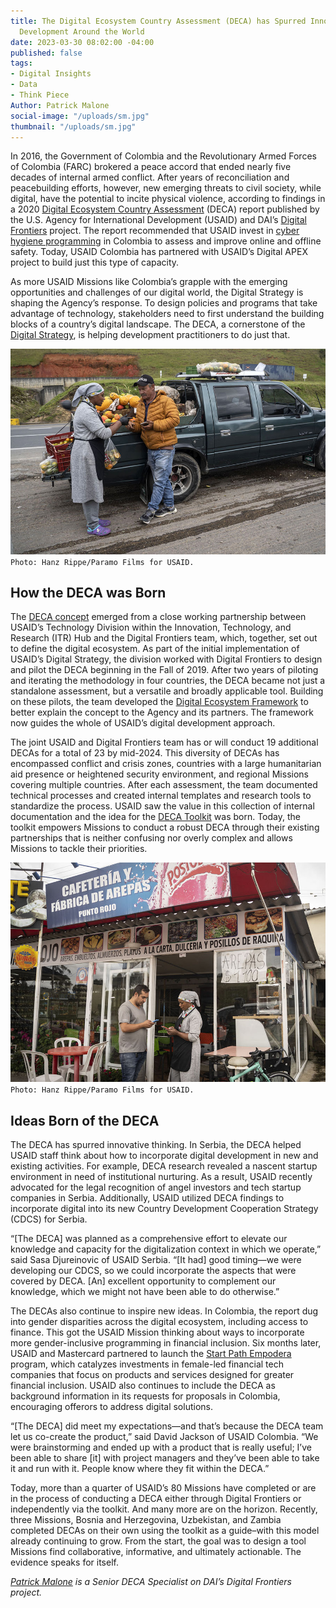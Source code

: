```yaml
---
title: The Digital Ecosystem Country Assessment (DECA) has Spurred Innovative Digital
  Development Around the World
date: 2023-03-30 08:02:00 -04:00
published: false
tags:
- Digital Insights
- Data
- Think Piece
Author: Patrick Malone
social-image: "/uploads/sm.jpg"
thumbnail: "/uploads/sm.jpg"
---
```


In 2016, the Government of Colombia and the Revolutionary Armed Forces of Colombia (FARC) brokered a peace accord that ended nearly five decades of internal armed conflict. After years of reconciliation and peacebuilding efforts, however, new emerging threats to civil society, while digital, have the potential to incite physical violence, according to findings in a 2020 [Digital Ecosystem Country Assessment](https://www.usaid.gov/digital-strategy/implementation-tracks/track1-adopt-ecosystem/digital-ecosystem-country-assessments) (DECA) report published by the U.S. Agency for International Development (USAID) and DAI’s [Digital Frontiers](https://www.digitalfrontiersdai.com/) project. The report recommended that USAID invest in [cyber hygiene programming](https://www.usaid.gov/digital-development/cybersecurity) in Colombia to assess and improve online and offline safety. Today, USAID Colombia has partnered with USAID’s Digital APEX project to build just this type of capacity.       

As more USAID Missions like Colombia’s grapple with the emerging opportunities and challenges of our digital world, the Digital Strategy is shaping the Agency’s response. To design policies and programs that take advantage of technology, stakeholders need to first understand the building blocks of a country’s digital landscape. The DECA, a cornerstone of the [Digital Strategy](https://www.usaid.gov/digital-development/digital-strategy), is helping development practitioners to do just that.  

![deca 1.jpg](/uploads/deca%201.jpg)`Photo: Hanz Rippe/Paramo Films for USAID.`

<!--more-->

## How the DECA was Born

The [DECA concept](https://www.usaid.gov/digital-strategy/implementation-tracks/track1-adopt-ecosystem/digital-ecosystem-country-assessments) emerged from a close working partnership between USAID’s Technology Division within the Innovation, Technology, and Research (ITR) Hub and the Digital Frontiers team, which, together, set out to define the digital ecosystem. As part of the initial implementation of USAID’s Digital Strategy, the division worked with Digital Frontiers to design and pilot the DECA beginning in the Fall of 2019. After two years of piloting and iterating the methodology in four countries, the DECA became not just a standalone assessment, but a versatile and broadly applicable tool. Building on these pilots, the team developed the [Digital Ecosystem Framework](https://www.usaid.gov/digital-development/digital-ecosystem-framework) to better explain the concept to the Agency and its partners. The framework now guides the whole of USAID’s digital development approach. 

The joint USAID and Digital Frontiers team has or will conduct 19 additional DECAs for a total of 23 by mid-2024. This diversity of DECAs has encompassed conflict and crisis zones, countries with a large humanitarian aid presence or heightened security environment, and regional Missions covering multiple countries. After each assessment, the team documented technical processes and created internal templates and research tools to standardize the process. USAID saw the value in this collection of internal documentation and the idea for the [DECA Toolkit](https://www.usaid.gov/digital-development/deca-toolkit) was born. Today, the toolkit empowers Missions to conduct a robust DECA through their existing partnerships that is neither confusing nor overly complex and allows Missions to tackle their priorities. 

![deca 2.jpg](/uploads/deca%202.jpg)`Photo: Hanz Rippe/Paramo Films for USAID.`

## Ideas Born of the DECA

The DECA has spurred innovative thinking. In Serbia, the DECA helped USAID staff think about how to incorporate digital development in new and existing activities. For example, DECA research revealed a nascent startup environment in need of institutional nurturing. As a result, USAID recently advocated for the legal recognition of angel investors and tech startup companies in Serbia. Additionally, USAID utilized DECA findings to incorporate digital into its new Country Development Cooperation Strategy (CDCS) for Serbia.

“[The DECA] was planned as a comprehensive effort to elevate our knowledge and capacity for the digitalization context in which we operate,” said Sasa Djureinovic of USAID Serbia. “[It had] good timing—we were developing our CDCS, so we could incorporate the aspects that were covered by DECA. [An] excellent opportunity to complement our knowledge, which we might not have been able to do otherwise.”

The DECAs also continue to inspire new ideas. In Colombia, the report dug into gender disparities across the digital ecosystem, including access to finance. This got the USAID Mission thinking about ways to incorporate more gender-inclusive programming in financial inclusion. Six months later, USAID and Mastercard partnered to launch the [Start Path Empodera](https://www.startpathempodera.com/en/) program, which catalyzes investments in female-led financial tech companies that focus on products and services designed for greater financial inclusion. USAID also continues to include the DECA as background information in its requests for proposals in Colombia, encouraging offerors to address digital solutions. 

“[The DECA] did meet my expectations—and that’s because the DECA team let us co-create the product,” said David Jackson of USAID Colombia. “We were brainstorming and ended up with a product that is really useful; I’ve been able to share [it] with project managers and they’ve been able to take it and run with it. People know where they fit within the DECA.”

Today, more than a quarter of USAID’s 80 Missions have completed or are in the process of conducting a DECA either through Digital Frontiers or independently via the toolkit. And many more are on the horizon. Recently, three Missions, Bosnia and Herzegovina, Uzbekistan, and Zambia completed DECAs on their own using the toolkit as a guide–with this model already continuing to grow. From the start, the goal was to design a tool Missions find collaborative, informative, and ultimately actionable. The evidence speaks for itself. 

*[Patrick Malone](https://www.linkedin.com/in/patrick-malone-a2b41640/) is a Senior DECA Specialist on DAI’s Digital Frontiers project.*